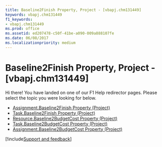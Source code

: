 ```yaml
---
title: Baseline2Finish Property, Project - [vbapj.chm131449]
keywords: vbapj.chm131449
f1_keywords:
- vbapj.chm131449
ms.prod: office
ms.assetid: ed207478-c50f-41be-a090-009a888107fe
ms.date: 06/08/2017
ms.localizationpriority: medium
---
```



# Baseline2Finish Property, Project - [vbapj.chm131449]

Hi there! You have landed on one of our F1 Help redirector pages. Please select the topic you were looking for below.

- [Assignment.Baseline2Finish Property (Project)](https://msdn.microsoft.com/library/95760bcd-8072-143a-478a-12bdfa1a9f16%28Office.15%29.aspx)
- [Task.Baseline2Finish Property (Project)](https://msdn.microsoft.com/library/a89d315c-f056-181a-7216-8788115cc3dd%28Office.15%29.aspx)
- [Resource.Baseline2BudgetCost Property (Project)](https://msdn.microsoft.com/library/d3dec49a-d1fb-2a86-96e7-1c9d1b671e10%28Office.15%29.aspx)
- [Task.Baseline2BudgetCost Property (Project)](https://msdn.microsoft.com/library/599f9f87-33fa-f70c-e64f-46aaff522f31%28Office.15%29.aspx)
- [Assignment.Baseline2BudgetCost Property (Project)](https://msdn.microsoft.com/library/44a3bd58-a6dc-6fe6-5ecb-61b35077a660%28Office.15%29.aspx)

[!include[Support and feedback](~/includes/feedback-boilerplate.md)]
